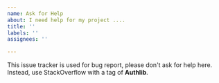 ```yaml
---
name: Ask for Help
about: I need help for my project ....
title: ''
labels: ''
assignees: ''

---
```


This issue tracker is used for bug report, please don't ask for help here.
Instead, use StackOverflow with a tag of **Authlib**.
